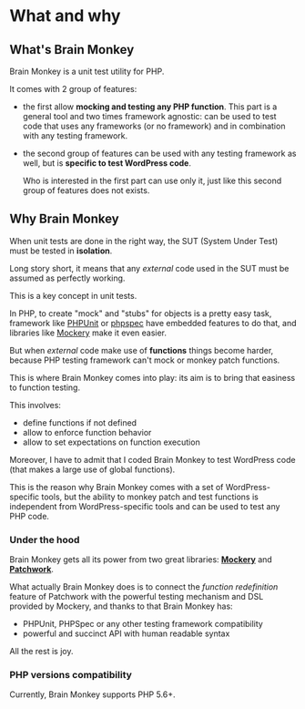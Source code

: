 # What and why

## What's Brain Monkey

Brain Monkey is a unit test utility for PHP.

It comes with 2 group of features:

* the first allow **mocking and testing any PHP function**. This part is a general tool and two times framework agnostic: can be used to test code that uses any frameworks \(or no framework\) and in combination with any testing framework.
* the second group of features can be used with any testing framework as well, but is **specific to test WordPress code**.

  Who is interested in the first part can use only it, just like this second group of features does not exists.

## Why Brain Monkey

When unit tests are done in the right way, the SUT \(System Under Test\) must be tested in **isolation**.

Long story short, it means that any _external_ code used in the SUT must be assumed as perfectly working.

This is a key concept in unit tests.

In PHP, to create "mock" and "stubs" for objects is a pretty easy task, framework like [PHPUnit](https://phpunit.de/manual/current/en/test-doubles.html) or [phpspec](https://www.phpspec.net/en/latest/manual/prophet-objects.html) have embedded features to do that, and libraries like [Mockery](https://github.com/padraic/mockery) make it even easier.

But when _external_ code make use of **functions** things become harder, because PHP testing framework can't mock or monkey patch functions.

This is where Brain Monkey comes into play: its aim is to bring that easiness to function testing.

This involves:

* define functions if not defined
* allow to enforce function behavior
* allow to set expectations on function execution

Moreover, I have to admit that I coded Brain Monkey to test WordPress code \(that makes a large use of global functions\).

This is the reason why Brain Monkey comes with a set of WordPress-specific tools, but the ability to monkey patch and test functions is independent from WordPress-specific tools and can be used to test any PHP code.

### Under the hood

Brain Monkey gets all its power from two great libraries: [**Mockery**](http://docs.mockery.io/) and [**Patchwork**](http://patchwork2.org/).

What actually Brain Monkey does is to connect the _function redefinition_ feature of Patchwork with the powerful testing mechanism and DSL provided by Mockery, and thanks to that Brain Monkey has:

* PHPUnit, PHPSpec or any other testing framework compatibility
* powerful and succinct API with human readable syntax

All the rest is joy.

### PHP versions compatibility

Currently, Brain Monkey supports PHP 5.6+.

